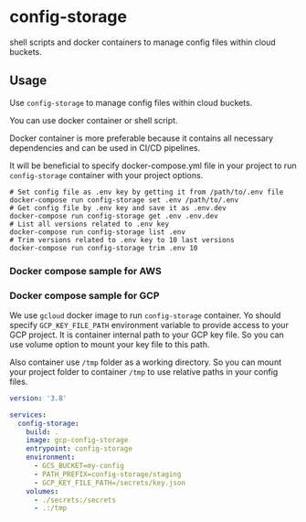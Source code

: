 # config-storage
shell scripts and docker containers to manage config files within cloud buckets.

## Usage
Use `config-storage` to manage config files within cloud buckets.

You can use docker container or shell script.

Docker container is more preferable because it contains all necessary dependencies and can be used in CI/CD pipelines.

It will be beneficial to specify docker-compose.yml file in your project to run `config-storage` container with your project options.

```shell
# Set config file as .env key by getting it from /path/to/.env file
docker-compose run config-storage set .env /path/to/.env
# Get config file by .env key and save it as .env.dev
docker-compose run config-storage get .env .env.dev
# List all versions related to .env key
docker-compose run config-storage list .env
# Trim versions related to .env key to 10 last versions
docker-compose run config-storage trim .env 10
```



### Docker compose sample for AWS

### Docker compose sample for GCP

We use `gcloud` docker image to run `config-storage` container.
Yo should specify `GCP_KEY_FILE_PATH` environment variable to provide access to your GCP project.
It is container internal path to your GCP key file. So you can use volume option to mount your key file to this path.

Also container use `/tmp` folder as a working directory. 
So you can mount your project folder to container `/tmp` to use relative paths in your config files.

```yaml
version: '3.8'

services:
  config-storage:
    build: .
    image: gcp-config-storage
    entrypoint: config-storage
    environment:
      - GCS_BUCKET=my-config
      - PATH_PREFIX=config-storage/staging
      - GCP_KEY_FILE_PATH=/secrets/key.json
    volumes:
      - ./secrets:/secrets
      - .:/tmp
```
